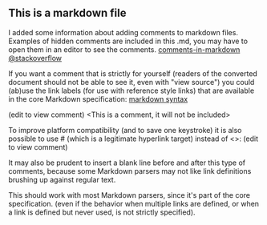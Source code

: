 ## This is a markdown file

I added some information about adding comments to markdown files.
Examples of hidden comments are included in this .md, you may have to open them in an editor to see the comments.
[comments-in-markdown @stackoverflow](http://stackoverflow.com/questions/4823468/comments-in-markdown "Magnus@stackoverflow")

If you want a comment that is strictly for yourself (readers of the converted document should not be able to see it, even with "view source") you could (ab)use the link labels (for use with reference style links) that are available in the core Markdown specification:
[markdown syntax](http://daringfireball.net/projects/markdown/syntax "daringfireball.net")

(edit to view comment)
<This is a comment, it will not be included>
<in  the output file unless you use it in>
<a reference style link.>

[comment]: < a reference style link.>

<This is also a comment>

To improve platform compatibility (and to save one keystroke) it is also possible to use # (which is a legitimate hyperlink target) instead of <>: (edit to view comment)

[//]: # (This may be the most platform independent comment)
It may also be prudent to insert a blank line before and after this type of comments, because some Markdown parsers may not like link definitions brushing up against regular text.

This should work with most Markdown parsers, since it's part of the core specification. (even if the behavior when multiple links are defined, or when a link is defined but never used, is not strictly specified).
